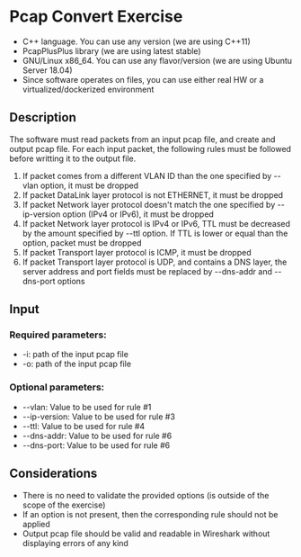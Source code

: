 # Pcap Convert Exercise
 - C++ language. You can use any version (we are using C++11)
 - PcapPlusPlus library (we are using latest stable)
 - GNU/Linux x86_64. You can use any flavor/version (we are using Ubuntu Server 18.04)
 - Since software operates on files, you can use either real HW or a virtualized/dockerized environment


## Description
The software must read packets from an input pcap file, and create and output pcap file. For each input
packet, the following rules must be followed before writting it to the output file.
1. If packet comes from a different VLAN ID than the one specified by --vlan option, it must be
dropped
2. If packet DataLink layer protocol is not ETHERNET, it must be dropped
3. If packet Network layer protocol doesn't match the one specified by --ip-version option (IPv4 or
IPv6), it must be dropped
4. If packet Network layer protocol is IPv4 or IPv6, TTL must be decreased by the amount specified by
--ttl option. If TTL is lower or equal than the option, packet must be dropped
5. If packet Transport layer protocol is ICMP, it must be dropped
6. If packet Transport layer protocol is UDP, and contains a DNS layer, the server address and port
fields must be replaced by --dns-addr and --dns-port options

## Input

### Required parameters:
- -i: path of the input pcap file
- -o: path of the input pcap file

### Optional parameters:
- --vlan: Value to be used for rule #1
- --ip-version: Value to be used for rule #3
- --ttl: Value to be used for rule #4
- --dns-addr: Value to be used for rule #6
- --dns-port: Value to be used for rule #6

## Considerations
- There is no need to validate the provided options (is outside of the scope of the exercise)
- If an option is not present, then the corresponding rule should not be applied
- Output pcap file should be valid and readable in Wireshark without displaying errors of any kind


